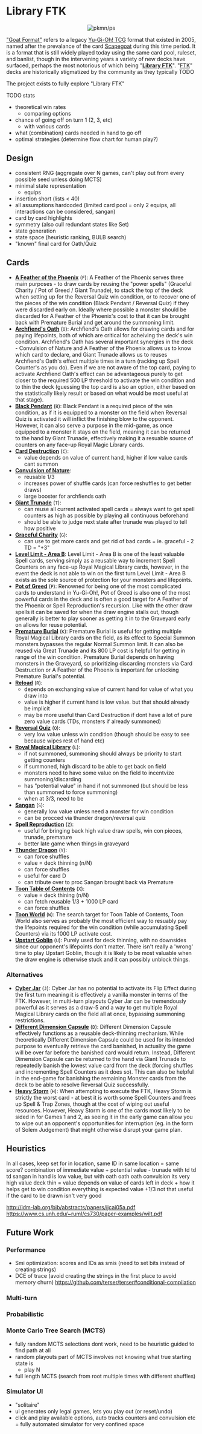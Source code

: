 # Library FTK

<p align="center">
  <img alt="pkmn/ps" src="https://user-images.githubusercontent.com/117249/134454031-9836e216-8cb5-4648-a288-dde569e9fca3.png" />
</p>

["Goat Format"](https://www.goatformat.com/whatisgoat.html) refers to a legacy [Yu-Gi-Oh!
TCG](https://en.wikipedia.org/wiki/Yu-Gi-Oh!_Trading_Card_Game) format that existed in 2005, named
after the prevalance of the card
[Scapegoat](https://yugioh.fandom.com/wiki/Scapegoat) during this time period. It is a format that
is still widely played today using the same card pool, ruleset, and banlist, though in the
intervening years a variety of new decks have surfaced, perhaps the most notorious of which being
"[**Library FTK**](https://www.goatformat.com/library-ftk.html)".
"[FTK](https://yugioh.fandom.com/wiki/First_Turn_Kill)" decks are historically stigmatized by the
community as they typically TODO

The project exists to fully explore "Library FTK"

TODO stats
- theoretical win rates
  - comparing options
- chance of going off on turn 1 (2, 3, etc)
  - with various cards
- what (combination) cards needed in hand to go off
- optimal strategies (determine flow chart for human play?)

## Design

- consistent RNG (aggregate over N games, can't play out from every possible seed unless doing MCTS)
- minimal state representation
  - equips
- insertion short (lists < 40)
- all assumptions hardcoded (limited card pool = only 2 equips, all interactions can be considered, sangan)
- card by card highlights
- symmetry (also cull redundant states like Set)
- state generation
- state space (heuristic ranking, BULB search)
- "known" final card for Oath/Quiz

## Cards

- [**A Feather of the Phoenix**](https://yugioh.fandom.com/wiki/A_Feather_of_the_Phoenix) (`F`): A
  Feather of the Phoenix serves three main purposes - to draw cards by reusing the "power spells"
  (Graceful Charity / Pot of Greed / Giant Trunade), to stack the top of the deck when setting up
  for the Reversal Quiz win condition, or to recover one of the pieces of the win condition (Black
  Pendant / Reversal Quiz) if they were discarded early on. Ideally where possible a monster should
  be discarded for A Feather of the Phoenix's cost to that it can be brought back with Premature
  Burial and get around the summoning limit.
- [**Archfiend's Oath**](https://yugioh.fandom.com/wiki/Archfiend%27s_Oath) (`O`): Archfiend's Oath
  allows for drawing cards and for paying lifepoints, both of which are critical for acheiving the
  deck's win condition. Archfiend's Oath has several important synergies in the deck - Convulsion of
  Nature and A Feather of the Phoenix allows us to know which card to declare, and Giant Trunade
  allows us to reuses Archfiend's Oath's effect multiple times in a turn (racking up Spell Counter's
  as you do). Even if we are not aware of the top card, paying to activate Archfiend Oath's effect
  can be advantageous purely to get closer to the required 500 LP threshold to activate the win
  condition and to thin the deck (guessing the top card is also an option, either based on the
  statistically likely result or based on what would be most useful at that stage).
- [**Black Pendant**](https://yugioh.fandom.com/wiki/Black_Pendant) (`B`): Black Pendant is a
  required piece of the win condition, as if it is equipped to a monster on the field when Reversal
  Quiz is activated it will inflict the finishing blow to the opponent. However, it can also serve
  a purpose in the mid-game, as once equipped to a monster it stays on the field, meaning it can be
  returned to the hand by Giant Trunade, effectively making it a resuable source of counters on any
  face-up Royal Magic Library cards.
- [**Card Destruction**](https://yugioh.fandom.com/wiki/Card_Destruction) (`C`):
  - value depends on value of current hand, higher if low value cards cant summon
- [**Convulsion of Nature**](https://yugioh.fandom.com/wiki/Convulsion_of_Nature):
  - reusable 1/3
  - increases power of shuffle cards (can force reshuffles to get better draws)
  - large booster for archfiends oath
- [**Giant Trunade**](https://yugioh.fandom.com/wiki/Giant_Trunade) (`T`):
  - can reuse all current activated spell cards
  = always want to get spell counters as high as possible by playing all continuous beforehand
  - should be able to judge next state after trunade was played to tell how positive
- [**Graceful Charity**](https://yugioh.fandom.com/wiki/Graceful_Charity) (`G`):
  - can use to get more cards and get rid of bad cards = ie. graceful - 2 TD = "+3"
- [**Level Limit - Area B**](https://yugioh.fandom.com/wiki/Level_Limit_-_Area_B): Level Limit -
  Area B is one of the least valuable Spell cards, serving simply as a reusable way to increment
  Spell Counters on any face-up Royal Magical Library cards, however, in the event the deck is not
  able to win on the first turn Level Limit - Area B exists as the sole source of protection for
  your monsters and lifepoints.
- [**Pot of Greed**](https://yugioh.fandom.com/wiki/Pot_of_Greed) (`P`): Renowned for being one of
  the most complicated cards to understand in Yu-Gi-Oh!, Pot of Greed is also one of the most
  powerful cards in the deck and is often a good target for A Feather of the Phoenix or Spell
  Reproduction's recursion. Like with the other draw spells it can be saved for when the draw
  engine stalls out, though generally is better to play sooner as getting it in to the Graveyard
  early on allows for reuse potential.
- [**Premature Burial**](https://yugioh.fandom.com/wiki/Premature_Burial) (`K`): Premature Burial is
  useful for getting multiple Royal Magical Library cards on the field, as its effect to Special
  Summon monsters bypasses the regular Normal Summon limit. It can also be reused via Great Trunade
  and its 800 LP cost is helpful for getting in range of the win condition. Premature Burial depends
  on having monsters in the Graveyard, so prioritizing discarding monsters via Card Destruction or A
  Feather of the Phoenix is important for unlocking Premature Burial's potential.
- [**Reload**](https://yugioh.fandom.com/wiki/Reload) (`R`):
  - depends on exchanging value of current hand for value of what you draw into
  - value is higher if current hand is low value. but that should already be implicit
  - may be more useful than Card Destruction if dont have a lot of pure zero value cards (TDs, monsters if already summoned)
- [**Reversal Quiz**](https://yugioh.fandom.com/wiki/Reversal_Quiz) (`Q`):
  - very low value unless win condition (though should be easy to see because wipes rest of hand etc)
- [**Royal Magical Library**](https://yugioh.fandom.com/wiki/Royal_Magical_Library) (`L`):
  - if not summoned, summoning should always be priority to start getting counters
  - if summoned, high discard to be able to get back on field
  - monsters need to have some value on the field to incentvize summoning/discarding
  - has "potential value" in hand if not summoned (but should be less than summoned to force summoning)
  - when at 3/3, need to be
- [**Sangan**](https://yugioh.fandom.com/wiki/Sangan) (`S`):
  - generally low value unless need a monster for win condition
  - can be procced via thunder dragon/reversal quiz
- [**Spell Reproduction**](https://yugioh.fandom.com/wiki/Spell_Reproduction) (`Z`):
  - useful for bringing back high value draw spells, win con pieces, trunade, premature
  - better late game when things in graveyard
- [**Thunder Dragon**](https://yugioh.fandom.com/wiki/Thunder_Dragon) (`Y`):
  - can force shuffles
  - value = deck thinning (n/N)
  - can force shuffles
  - useful for card D
  - can tribute over to proc Sangan brought back via Premature
- [**Toon Table of Contents**](https://yugioh.fandom.com/wiki/Toon_Table_of_Contents) (`X`):
  - value = deck thining (n/N)
  - can fetch reusable 1/3 + 1000 LP card
  - can force shuffles
- [**Toon World**](https://yugioh.fandom.com/wiki/Toon_World) (`W`): The search target for Toon
  Table of Contents, Toon World also serves as probably the most efficient way to resuably pay the
  lifepoints required for the win condition (while accumulating Spell Counters) via its 1000 LP
  activate cost.
- [**Upstart Goblin**](https://yugioh.fandom.com/wiki/Upstart_Goblin) (`U`): Purely used for deck
  thinning, with no downsides since our opponent's lifepoints don't matter. There isn't really a
  'wrong' time to play Upstart Goblin, though it is likely to be most valuable when the draw engine
  is otherwise stuck and it can possibly unblock things.

### Alternatives

- [**Cyber Jar**](https://yugioh.fandom.com/wiki/Cyber_Jar) (`J`): Cyber Jar has no potential to
  activate its Flip Effect during the first turn meaning it is effectively a vanilla monster in
  terms of the FTK. However, in multi-turn playouts Cyber Jar can be tremendously powerful as it
  serves as a draw-5 and a way to get multiple Royal Magical Library cards on the field all at once,
  bypassing summoning restrictions.
- [**Different Dimension Capsule**](https://yugioh.fandom.com/wiki/Different_Dimension_Capsule) (`D`):
  Different Dimension Capsule effectively functions as a reusable deck-thinning mechanism. While
  theoretically Different Dimension Capsule could be used for its intended purpose to eventually
  retrieve the card banished, in actuality the game will be over far before the banished card would
  return. Instead, Different Dimension Capsule can be returned to the hand via Giant Trunade to
  repeatedly banish the lowest value card from the deck (forcing shuffles and incrementing Spell
  Counters as it does so). This can also be helpful in the end-game for banishing the remaining
  Monster cards from the deck to be able to resolve Reversal Quiz successfully.
- [**Heavy Storm**](https://yugioh.fandom.com/wiki/Heavy_Storm) (`H`): When attempting to execute
  the FTK, Heavy Storm is strictly the worst card - at best it is worth some Spell Counters and
  frees up Spell & Trap Zones, though at the cost of wiping out useful resources. However, Heavy
  Storm is one of the cards most likely to be sided in for Games 1 and 2, as seeing it in the early
  game can allow you to wipe out an opponent's opportunities for interruption (eg. in the form of
  Solem Judgement) that might otherwise disrupt your game plan.

## Heuristics

In all cases, keep set for in location, same ID in same location = same score?
combination of immediate value + potential value - trunade with td td td sangan in hand is low value, but
with oath oath oath convulsion its very high value
deck thin = value depends on value of cards left in deck + how it helps get to win condition
everything is expected value +1/3 not that useful if the card to be drawn isn't very good

http://idm-lab.org/bib/abstracts/papers/ijcai05a.pdf
https://www.cs.unh.edu/~ruml/cs730/paper-examples/wilt.pdf

## Future Work

### Performance

- Smi optimization: scores and IDs as smis (need to set bits instead of creating strings)
- DCE of trace (avoid creating the strings in the first place to avoid memory churn) https://github.com/terser/terser#conditional-compilation

### Multi-turn

### Probabilistic

### Monte Carlo Tree Search (MCTS)

- fully random MCTS selections dont work, need to be heuristic guided to find path at all
- random playouts part of MCTS involves not knowing what true starting state is
  - play N
- full length MCTS (search from root multiple times with different shuffles)

### Simulator UI

- "solitaire"
- ui generates only legal games, lets you play out (or reset/undo)
- click and play available options, auto tracks counters and convulsion etc = fully automated simulator for very confined space